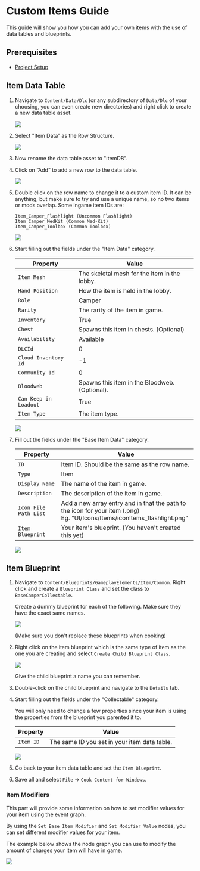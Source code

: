 # Custom Items Guide

This guide will show you how you can add your own items with the use of data tables and blueprints.

## Prerequisites

- [Project Setup](../../../Development/UnrealEngine/ProjectSetup.md)

## Item Data Table

1. Navigate to `Content/Data/Dlc` (or any subdirectory of `Data/Dlc` of your choosing, you can even create new directories) and right click to create a new data table asset.

    ![](https://media.discordapp.net/attachments/917649484450775061/934189728885010512/unknown.png)

2. Select "Item Data” as the Row Structure.

    ![](https://media.discordapp.net/attachments/917649484450775061/919373171168247888/unknown.png)

3. Now rename the data table asset to "ItemDB".
4. Click on “Add” to add a new row to the data table.

    ![](https://media.discordapp.net/attachments/917649484450775061/919373767136907314/unknown.png)

5. Double click on the row name to change it to a custom item ID. It can be anything, but make sure to try and use a unique name, so no two items or mods overlap. Some ingame item IDs are:
    ```
    Item_Camper_Flashlight (Uncommon Flashlight)
    Item_Camper_MedKit (Common Med-Kit)
    Item_Camper_Toolbox (Common Toolbox)
    ```

    ![](https://media.discordapp.net/attachments/917649484450775061/919375028695470100/unknown.png)

6. Start filling out the fields under the "Item Data" category.

    | Property | Value
    | --- | ----------- |
    | `Item Mesh` | The skeletal mesh for the item in the lobby.
    | `Hand Position` | How the item is held in the lobby.
    | `Role` | Camper
    | `Rarity` | The rarity of the item in game.
    | `Inventory` | True
    | `Chest` | Spawns this item in chests. (Optional)
    | `Availability` | Available
    | `DLCId` | 0
    | `Cloud Inventory Id` | -1
    | `Community Id` | 0
    | `Bloodweb` | Spawns this item in the Bloodweb. (Optional).
    | `Can Keep in Loadout` | True
    | `Item Type` | The item type.

    ![](https://media.discordapp.net/attachments/917649484450775061/919449056453996564/unknown.png)

7. Fill out the fields under the "Base Item Data" category.

    | Property | Value
    | --- | ----------- |
    | `ID` | Item ID. Should be the same as the row name.
    | `Type` | Item
    | `Display Name` | The name of the item in game.
    | `Description` | The description of the item in game.
    | `Icon File Path List` | Add a new array entry and in that the path to the icon for your item (.png) <br>Eg. “UI/Icons/Items/iconItems_flashlight.png”
    | `Item Blueprint` | Your item's blueprint. (You haven't created this yet)

    ![](https://media.discordapp.net/attachments/917649484450775061/919450838366289970/unknown.png)

## Item Blueprint

1. Navigate to `Content/Blueprints/GameplayElements/Item/Common`. Right click and create a `Blueprint Class` and set the class to `BaseCamperCollectable`. 

    Create a dummy blueprint for each of the following. Make sure they have the exact same names.

    ![](https://media.discordapp.net/attachments/917649484450775061/919458822194593792/unknown.png)

    (Make sure you don't replace these blueprints when cooking)

2. Right click on the item blueprint which is the same type of item as the one you are creating and select `Create Child Blueprint Class`.

    ![](https://media.discordapp.net/attachments/917649484450775061/919460281690767411/unknown.png)

    Give the child blueprint a name you can remember.

3. Double-click on the child blueprint and navigate to the `Details` tab.

4. Start filling out the fields under the "Collectable" category.

    You will only need to change a few properties since your item is using the properties from the blueprint you parented it to.

    | Property | Value
    | --- | ----------- |
    | `Item ID` | The same ID you set in your item data table.

    ![](https://media.discordapp.net/attachments/917649484450775061/919464030735847504/unknown.png)

5. Go back to your item data table and set the `Item Blueprint`.
6. Save all and select `File` → `Cook Content for Windows`.

### Item Modifiers
This part will provide some information on how to set modifier values for your item using the event graph.

By using the `Set Base Item Modifier` and `Set Modifier Value` nodes, you can set different modifier values for your item.

The example below shows the node graph you can use to modify the amount of charges your item will have in game.

![](https://media.discordapp.net/attachments/917649484450775061/919466835169148968/unknown.png)